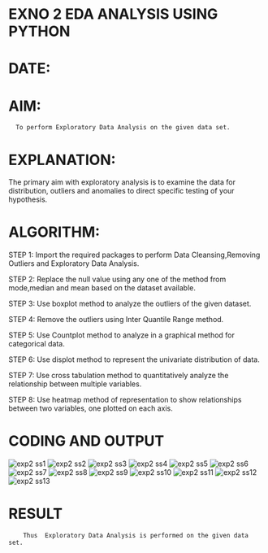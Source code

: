 # EXNO 2 EDA ANALYSIS USING PYTHON
# DATE:
# AIM:
      To perform Exploratory Data Analysis on the given data set.
      
# EXPLANATION:
  The primary aim with exploratory analysis is to examine the data for distribution, outliers and anomalies to direct specific testing of your hypothesis.
  
# ALGORITHM:
STEP 1: Import the required packages to perform Data Cleansing,Removing Outliers and Exploratory Data Analysis.

STEP 2: Replace the null value using any one of the method from mode,median and mean based on the dataset available.

STEP 3: Use boxplot method to analyze the outliers of the given dataset.

STEP 4: Remove the outliers using Inter Quantile Range method.

STEP 5: Use Countplot method to analyze in a graphical method for categorical data.

STEP 6: Use displot method to represent the univariate distribution of data.

STEP 7: Use cross tabulation method to quantitatively analyze the relationship between multiple variables.

STEP 8: Use heatmap method of representation to show relationships between two variables, one plotted on each axis.

# CODING AND OUTPUT
![exp2 ss1](https://github.com/smriti1910/EXNO2DS/assets/133334803/1a1085bb-4e9b-4a44-8e97-3e338228c956)
      ![exp2 ss2](https://github.com/smriti1910/EXNO2DS/assets/133334803/7b0f787a-6a7e-45a3-bc77-2c48fa68002b)
      ![exp2 ss3](https://github.com/smriti1910/EXNO2DS/assets/133334803/23b9867a-8df1-4197-956c-2bab8363038a)
      ![exp2 ss4](https://github.com/smriti1910/EXNO2DS/assets/133334803/96f0adb0-df4b-4821-b1c1-9b50f7dc915f)
      ![exp2 ss5](https://github.com/smriti1910/EXNO2DS/assets/133334803/85849453-1f01-4d84-ae4c-26b5c8dc3577)
      ![exp2 ss6](https://github.com/smriti1910/EXNO2DS/assets/133334803/37aa0bdc-96af-486c-8327-977a2751b9fb)
      ![exp2 ss7](https://github.com/smriti1910/EXNO2DS/assets/133334803/21de090f-ec76-471e-ac28-3aef0324666d)
      ![exp2 ss8](https://github.com/smriti1910/EXNO2DS/assets/133334803/5d645eee-9990-43e1-8b5c-1d781f248407)
      ![exp2 ss9](https://github.com/smriti1910/EXNO2DS/assets/133334803/320d6b88-0cd8-48ac-9a39-dd66a21f3b32)
      ![exp2 ss10](https://github.com/smriti1910/EXNO2DS/assets/133334803/49e11b80-141e-4ff8-964c-bbc0432f5506)
      ![exp2 ss11](https://github.com/smriti1910/EXNO2DS/assets/133334803/dff0316d-bad9-4aab-b1f6-1426aab28a1f)
      ![exp2 ss12](https://github.com/smriti1910/EXNO2DS/assets/133334803/49c973aa-e674-4eef-8151-dd28119b5eed)
      ![exp2 ss13](https://github.com/smriti1910/EXNO2DS/assets/133334803/a7819ed2-7352-43a0-a9bd-c3b2578fb005)



# RESULT
        Thus  Exploratory Data Analysis is performed on the given data set.
